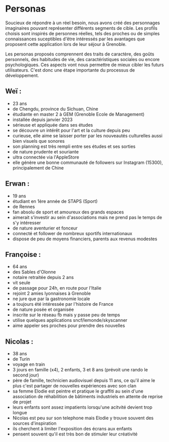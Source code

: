 # Personas

Soucieux de répondre à un réel besoin, nous avons créé des personnages imaginaires pouvant représenter différents segments de cible. Les profils choisis sont inspirés de personnes réelles, tels des proches ou de simples connaissances suceptibles d'être intéressés par les avantages que proposent cette application lors de leur séjour à Grenoble. 

Les personas proposés comprennent des traits de caractère, des goûts personnels, des habitudes de vie, des caractéristiques sociales ou encore psychologiques. Ces aspects vont nous permettre de mieux cibler les futurs utilisateurs. C'est donc une étape importante du processus de développement.

## Weï : 
- 23 ans
- de Chengdu, province du Sichuan, Chine
- étudiante en master 2 à GEM (Grenoble Ecole de Management)
- installée depuis janvier 2023
- sérieuse et appliquée dans ses études
- se découvre un intérêt pour l'art et la culture depuis peu 
- curieuse, elle aime se laisser porter par les nouveautés culturelles aussi bien visuels que sonores
- son planning est très rempli entre ses études et ses sorties
- de nature prudente et souriante
- ultra connectée via l'AppleStore
- elle génère une bonne communauté de followers sur Instagram (15300), principalement de Chine

## Erwan : 
- 19 ans
- étudiant en 1ère année de STAPS (Sport)
- de Rennes
- fan absolu de sport et amoureux des grands espaces
- aimerait s'investir au sein d'associations mais ne prend pas le temps de s'y intéresser
- de nature aventurier et fonceur
- connecté et follower de nombreux sportifs internationaux
- dispose de peu de moyens financiers, parents aux revenus modestes

## Françoise :
- 64 ans
- des Sables d'Olonne
- notaire retraitée depuis 2 ans
- vit seule
- de passage pour 24h, en route pour l'Italie
- rejoint 2 amies lyonnaises à Grenoble
- ne jure que par la gastronomie locale
- a toujours été intéressée par l'histoire de France
- de nature posée et organisée
- inscrite sur le réseau fb mais y passe peu de temps
- utilise quelques applications sncf/lemonde/skyscanner 
- aime appeler ses proches pour prendre des nouvelles

## Nicolas :
- 38 ans
- de Turin
- voyage en train 
- 3 jours en famille (x4), 2 enfants, 3 et 8 ans (prévoit une rando le second jour)
- père de famille, technicien audiovisuel depuis 11 ans, ce qu'il aime le plus c'est  partager de nouvelles expériences avec son clan
- sa femme Elodie est peintre et pratique le graffiti au sein d'une association de réhabilition de bâtiments industriels en attente de reprise de projet
- leurs enfants sont assez impatients lorsqu'une acitvité devient trop longue
- Nicolas est peu sur son telephone mais Elodie y trouve souvent des sources d'inspiration
- ils cherchent à limiter l'exposition des écrans aux enfants
- pensent souvent qu'il est très bon de stimuler leur créativité

